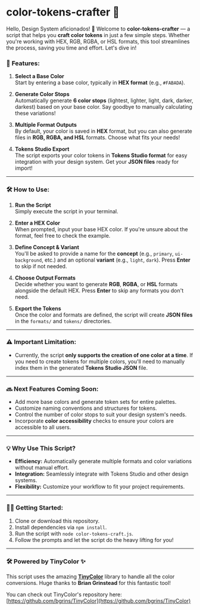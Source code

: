 # color-tokens-crafter 🎨

Hello, Design System aficionados! 👋 Welcome to **color-tokens-crafter** — a script that helps you **craft color tokens** in just a few simple steps. Whether you're working with HEX, RGB, RGBA, or HSL formats, this tool streamlines the process, saving you time and effort. Let's dive in!

### 🚀 **Features:**

1. **Select a Base Color**  
   Start by entering a base color, typically in **HEX format** (e.g., `#FABADA`).

2. **Generate Color Stops**  
   Automatically generate **6 color stops** (lightest, lighter, light, dark, darker, darkest) based on your base color. Say goodbye to manually calculating these variations!

3. **Multiple Format Outputs**  
   By default, your color is saved in **HEX** format, but you can also generate files in **RGB, RGBA, and HSL** formats. Choose what fits your needs!

4. **Tokens Studio Export**  
   The script exports your color tokens in **Tokens Studio format** for easy integration with your design system. Get your **JSON files** ready for import!

---

### 🛠️ **How to Use:**

1. **Run the Script**  
   Simply execute the script in your terminal.

2. **Enter a HEX Color**  
   When prompted, input your base HEX color. If you're unsure about the format, feel free to check the example.

3. **Define Concept & Variant**  
   You'll be asked to provide a name for the **concept** (e.g., `primary`, `ui-background`, etc.) and an optional **variant** (e.g., `light`, `dark`). Press **Enter** to skip if not needed.

4. **Choose Output Formats**  
   Decide whether you want to generate **RGB**, **RGBA**, or **HSL** formats alongside the default HEX. Press **Enter** to skip any formats you don't need.

5. **Export the Tokens**  
   Once the color and formats are defined, the script will create **JSON files** in the `formats/` and `tokens/` directories.

---

### ⚠️ **Important Limitation:**

- Currently, the script **only supports the creation of one color at a time**. If you need to create tokens for multiple colors, you'll need to manually index them in the generated **Tokens Studio JSON** file. 

---

### 🔜 **Next Features Coming Soon:**

- Add more base colors and generate token sets for entire palettes.
- Customize naming conventions and structures for tokens.
- Control the number of color stops to suit your design system's needs.
- Incorporate **color accessibility** checks to ensure your colors are accessible to all users.

---

### 💡 **Why Use This Script?**

- **Efficiency:** Automatically generate multiple formats and color variations without manual effort.
- **Integration:** Seamlessly integrate with Tokens Studio and other design systems.
- **Flexibility:** Customize your workflow to fit your project requirements.

---

### 🧑‍💻 **Getting Started:**

1. Clone or download this repository.
2. Install dependencies via `npm install`.
3. Run the script with `node color-tokens-craft.js`.
4. Follow the prompts and let the script do the heavy lifting for you!

---

### 🛠️ **Powered by TinyColor** ✨

This script uses the amazing **[TinyColor](https://github.com/bgrins/TinyColor)** library to handle all the color conversions. Huge thanks to **Brian Grinstead** for this fantastic tool!

You can check out TinyColor's repository here:  
[https://github.com/bgrins/TinyColor](https://github.com/bgrins/TinyColor)
